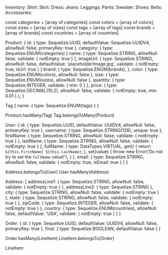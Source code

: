 Inventory:
  Shirt:
  Skirt:
  Dress:
  Jeans:
  Leggings:
  Pants:
  Sweater:
  Shoes:
  Belts:
  Accessories:

const categories = [array of categories]
const colors = [array of colors];
const sizes = [array of sizes]
const tags = [array of tags]
const brands = [array of brands]
const countries = [array of countries]

Product: {
  id: {
    type: Sequelize.UUID,
    defaultValue: Sequelize.UUIDV4,
    allowNull: false,
    primaryKey: true
  },
  category: {
    type: Sequelize.ENUM(categories)
  }
  name: {
    type: Sequelize.STRING,
    allowNull: false,
    validate: {
      notEmpty: true 
    }
  },
  imageUrl: {
    type: Sequelize.STRING,
    allowNull: false,
    defaultValue: 'placeholderImage.jpg',
    validate: {
      notEmpty: true,
      isUrl: true
    }
  }
  brand: {
    type: Sequelize.ENUM(brands),
  },
  color: {
    type: Sequelize.ENUM(colors),
    allowNull: false
  },
  size: {
    type: Sequelize.ENUM(sizes),
    allowNull: false
  },
  quantity: {
    type: Sequelize.INTEGER,
    validate: {
      min: 0
    }
  },
  price: {
    type: Sequelize.DECIMAL(10,2),
    allowNull: false,
    validate: {
      notEmpty: true,
      min: 0.01
    }
  },
}

Tag {
  name: {
    type: Sequelize.ENUM(tags)
  }
}

Product.hasMany(Tag)
Tag.belongsToMany(Product)



User: {
  id: {
    type: Sequelize.UUID,
    defaultValue: UUIDV4,
    allowNull: false,
    primaryKey: true
  },
  username: {
    type: Sequelize.STRING(128),
    unique: true
  },
  firstName: {
    type: Sequelize.STRING,
    allowNull: false,
    validate: {
      notEmpty: true
    }
  },
    lastName: {
    type: Sequelize.STRING,
    allowNull: false,
    validate: {
      notEmpty: true
    }
  }, 
  fullName: {
    type: DataTypes.VIRTUAL,
    get() {
      return `${this.firstName} ${this.lastName}`;
    },
    set(value) {
      throw new Error('Do not try to set the `fullName` value!');
    }
  },
  email: {
    type: Sequelize.STRING,
    allowNull: false,
    validate: {
      notEmpty: true,
      isEmail: true
    }
  }
}

Address.belongsTo(User)
User.hasMany(Address)

Address: {
  addressLine1: {
    type: Sequelize.STRING,
    allowNull: false,
    validate: {
      notEmpty: true
    }
  },
    addressLine2: {
    type: Sequelize.STRING
  },
  city: {
    type: Sequelize.STRING,
    allowNull: false,
    validate: {
      notEmpty: true
    }
  },
  state: {
    type: Sequelize.STRING,
    allowNull: false,
    validate: {
      notEmpty: true
    }
  },
  zipCode: {
    type: Sequelize.INTEGER,
    allowNull: false,
    validate: {
      notEmpty: true
    }
  },
  country: {
    type: Sequelize.ENUM(countries),
    allowNull: false,
    defaultValue: 'USA',
    validate: {
      notEmpty: true
    }
  }
}

Order: {
  id: {
    type: Sequelize.UUID,
    defaultValue: UUIDV4,
    allowNull: false,
    primaryKey: true
  },
  final: {
    type: Sequelize.BOOLEAN,
    defaultValue: false
  }
}

Order.hasMany(LineItem)
LineItem.belongsTo(Order)

LineItem: